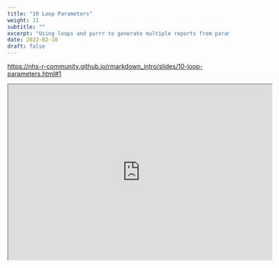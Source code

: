 ```yaml
---
title: "10 Loop Parameters"
weight: 11
subtitle: ""
excerpt: "Using loops and purrr to generate multiple reports from parameters"
date: 2022-02-10
draft: false
---
```


https://nhs-r-community.github.io/rmarkdown_intro/slides/10-loop-parameters.html#1

<iframe src="https://nhs-r-community.github.io/rmarkdown_intro/slides/10-loop-parameters.html#1" width="600" height="400" loading="lazy" allowfullscreen></iframe> <script>fitvids('.shareagain', {players: 'iframe'});</script>


